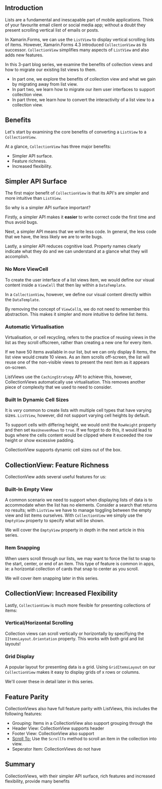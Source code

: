 ## Introduction

Lists are a fundamental and inescapable part of mobile applications. Think of your favourite email client or social media app; without a doubt they present scrolling vertical list of emails or posts.

In Xamarin.Forms, we can use the `ListView` to display vertical scrolling lists of items. However, Xamarin.Forms 4.3 introduced `CollectionView` as its successor. `CollectionView` simplifies many aspects of `ListView` and also adds new features.

In this 3-part blog series, we examine the benefits of collection views and how to migrate our existing list views to them.

 * In part one, we explore the benefits of collection view and what we gain by migrating away from list view.
 * In part two, we learn how to migrate our item user interfaces to support collection view.
 * In part three, we learn how to convert the interactivity of a list view to a collection view.

## Benefits

Let's start by examining the core benefits of converting a `ListView` to a `CollectionView`.

At a glance, `CollectionView` has three major benefits:

 * Simpler API surface.
 * Feature richness.
 * Increased flexibility.

## Simpler API Surface

The first major benefit of `CollectionView` is that its API's are simpler and more intuitive than `ListView`.

So why is a simpler API surface important?

Firstly, a simpler API makes it **easier** to write correct code the first time and thus avoid bugs.

Next, a simpler API means that we write less code. In general, the less code that we have, the less likely we are to write bugs.

Lastly, a simpler API reduces cognitive load. Property names clearly indicate what they do and we can understand at a glance what they will accomplish.

### No More ViewCell

To create the user interface of a list views item, we would define our visual content inside a `ViewCell` that then lay within a `DataTemplate`.

In a `CollectionView`, however, we define our visual content directly within the `DataTemplate`.

By removing the concept of `ViewCell`s, we do not need to remember this abstraction. This makes it simpler and more intuitive to define list items.

### Automatic Virtualisation

Virtualisation, or cell recycling, refers to the practice of reusing views in the list as they scroll offscreen, rather than creating a new one for every item.

If we have 50 items available in our list, but we can only display 8 items, the list view would create 10 views. As an item scrolls off-screen, the list will reuse one of the non-visible views to present the next item as it appears on-screen.

ListViews use the `CachingStrategy` API to achieve this, however, CollectionViews automatically use virtualisation. This removes another piece of complexity that we used to need to consider.

### Built In Dynamic Cell Sizes

It is *very* common to create lists with multiple cell types that have varying sizes. `ListView`, however, did not support varying cell heights by default.

To support cells with differing height, we would omit the `RowHeight` property and then set `HasUnevenRows` to `true`. If we forgot to do this, it would lead to bugs where the cells content would be clipped where it exceeded the row height or show excessive padding.

CollectionView supports dynamic cell sizes out of the box.

## CollectionView: Feature Richness

CollectionView adds several useful features for us:

### Built-In Empty View

A common scenario we need to support when displaying lists of data is to accommodate when the list has no elements. Consider a search that returns no results; with `ListView` we have to manage toggling between the empty view and list items ourselves. With `CollectionView` we simply use the `EmptyView` property to specify what will be shown.

We will cover the `EmptyView` property in depth in the next article in this series.

### Item Snapping

When users scroll through our lists, we may want to force the list to snap to the start, center, or end of an item. This type of feature is common in apps, ie: a horizontal collection of cards that snap to center as you scroll. 

We will cover item snapping later in this series.

## CollectionView: Increased Flexibility

Lastly, `CollectionView` is much more flexible for presenting collections of items:

### Vertical/Horizontal Scrolling

Collection views can scroll vertically or horizontally by specifiying the `IItemsLayout.Orientation` property. This works with both grid and list layouts!


### Grid Display

A popular layout for presenting data is a grid. Using `GridItemsLayout` on our `CollectionView` makes it easy to display grids of x rows or columns. 

We'll cover these in detail later in this series.

## Feature Parity

CollectionViews also have full feature parity with ListViews, this includes the following features:

 * Grouping: Items in a CollectionView also support grouping through the
 * Header View: CollectionView supports header
 * Footer View: CollectionView also support
 * [Scroll To:](https://docs.microsoft.com/en-us/xamarin/xamarin-forms/user-interface/collectionview/scrolling) Use the `ScrollTo` method to scroll an item in the collection into view.
 * Seperator Item: CollectionViews do not have

## Summary

CollectionViews, with their simpler API surface, rich features and increased flexibility, provide many benefits
